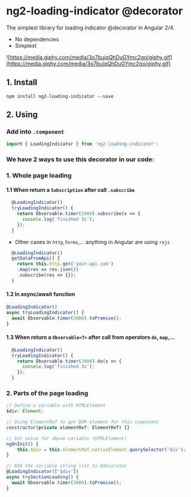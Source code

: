 # ng2-loading-indicator @decorator
[npm-url]: https://npmjs.org/package/ng2-loading-indicator
[npm-image]: https://img.shields.io/npm/v/ng2-loading-indicator.svg
[downloads-image]: https://img.shields.io/npm/dm/ng2-loading-indicator.svg
[total-downloads-image]: https://img.shields.io/npm/dt/ng2-loading-indicator.svg

The simplest library for loading indicator @decorator in Angular 2/4.

- No dependencies
- Simplest

![https://media.giphy.com/media/3o7buiqQhDuGYmc2go/giphy.gif](https://media.giphy.com/media/3o7buiqQhDuGYmc2go/giphy.gif)

## 1. Install
`npm install ng2-loading-indicator --save`

## 2. Using

### Add into `.component`
```js
import { LoadingIndicator } from 'ng2-loading-indicator';
```

### **We have 2 ways to use this decorator in our code:**

### 1. Whole page loading

#### 1.1 When return a `Subscription` after call `.subscribe`

```js
  @LoadingIndicator()
  tryLoadingIndicator() {
    return Observable.timer(3000).subscribe(x => {
      console.log('finished 3s');
    });
  }
```

- Other cases in `http`,`forms`,... anything in Angular are using `rxjs`

```js
  @LoadingIndicator()
  getDataFromApi() {
    return this.http.get('your-api.com')
    .map(res => res.json())
    .subscribe(res => {});
  }
```

#### 1.2 In async/await function

```js
@LoadingIndicator()
async tryLoadingIndicator() {
  await Observable.timer(3000).toPromise();
}
```

#### 1.3 When return a `Observable<T>` after call from operators `do`, `map`,...

```js
  @LoadingIndicator()
  tryLoadingIndicator() {
    return Observable.timer(3000).do(x => {
      console.log('finished 3s');
    });
  }
```

### 2. Parts of the page loading

```js
// Define a variable with HTMLElement
$div: Element; 

// Using ElementRef to get DOM element for this component
constructor(private elementRef: ElementRef) {}

// Set value for above variable (HTMLElement)
ngOnInit() {
    this.$div = this.elementRef.nativeElement.querySelector('div');
}

// Add the variable string list to @decorator
@LoadingIndicator(['$div'])
async trySectionLoading() {
  await Observable.timer(3000).toPromise();
}
```










